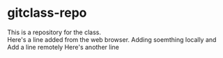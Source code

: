 # gitclass-repo
This is a repository for the class.  
Here's a line added from the web browser.
Adding soemthing locally and Add a line remotely
Here's another line
